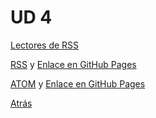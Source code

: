 # UD 4

[Lectores de RSS](./T4-1/README.md)

[RSS](./T4-2/ud4-a2-creacion-de-canales-de-contenidos-formato-rss-JPradillo-main/README.md) y [Enlace en GitHub Pages](https://stunning-adventure-634vz8r.pages.github.io/)

[ATOM](./T4-3/README.md) y [Enlace en GitHub Pages](https://stunning-adventure-634vz8r.pages.github.io/)

[Atrás](../README.md)